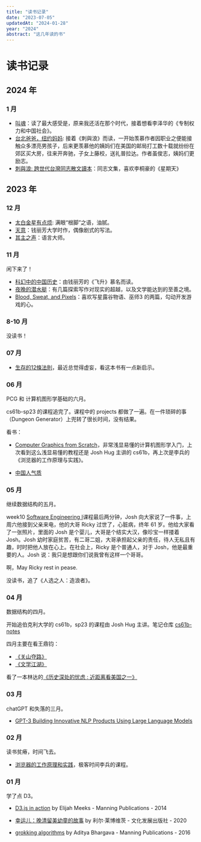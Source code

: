 ```yaml
---
title: "读书记录"
date: "2023-07-05"
updatedAt: "2024-01-28"
year: "2024"
abstract: "这几年读的书"
---
```


# 读书记录

## 2024 年

### 1 月

- [叫魂](https://book.douban.com/subject/25912076/)：读了最大感受是，原来我还活在那个时代，接着想看李泽华的《专制权力和中国社会》。
- [台北爸爸，纽约妈妈](https://book.douban.com/subject/10601655/): 接着《刺與浪》而读，一开始羡慕作者因职业之便能接触众多漂亮男孩子，后来更羡慕他的姨妈们在美国的邮局打工数十载就纷纷在郊区买大房，往来开奔驰，子女上藤校，送礼普拉达。作者虽俊志，姨妈们更励志。
- [刺與浪: 跨世代台灣同志散文讀本](https://book.douban.com/subject/35801960/)：同志文集，喜欢李桐豪的《星期天》

## 2023 年

### 12 月

- [太白金星有点烦](https://book.douban.com/subject/36328704/): 满眼“根脚”之语，油腻。
- [天意](https://book.douban.com/subject/27086744/)：钱丽芳大学时作，偶像剧式的写法。
- [其主之声](https://book.douban.com/subject/35268281/)：语言大师。

### 11 月

闲下来了！

- [科幻中的中国历史](https://book.douban.com/subject/27116300/)：由钱丽芳的《飞升》慕名而读。
- [夜晚的潜水艇](https://book.douban.com/subject/35005045/)：有几篇探索写作对现实的超越，以及文学能达到的至善之境。
- [Blood, Sweat, and Pixels](https://book.douban.com/subject/27065531/)：喜欢写星露谷物语、巫师3 的两篇，勾动开发游戏的心。

### 8-10 月

没读书！

### 07 月

- [生存的12條法則](https://book.douban.com/subject/33431785/)，最近总觉得虚妄，看这本书有一点新启示。

### 06 月

PCG 和 计算机图形学基础的六月。

cs61b-sp23 的课程追完了。课程中的 projects 都做了一遍。在一件琐碎的事（Dungeon Generator）上兜转了很长时间，没有结果。

看书：

- [Computer Graphics from Scratch](https://book.douban.com/subject/35309517/)，非常浅显易懂的计算机图形学入门，上次看到这么浅显易懂的教程还是 Josh Hug 主讲的 cs61b，再上次是李兵的《浏览器的工作原理与实践》。

- [中国人气质](https://book.douban.com/subject/5350270/)

### 05 月

继续数据结构的五月。

week10 [Software Engineering I](https://www.youtube.com/watch?v=fHEVKqYb9x8)课程最后两分钟，Josh 向大家说了一件事，上周六他接到父亲来电，他的大哥 Ricky 过世了，心脏病，终年 61 岁。他给大家看了一张照片，里面的 Josh 是个婴儿，大哥是个结实大汉，像珍宝一样搂着 Josh。Josh 幼时家庭贫苦，有二哥二姐，大哥承担起父亲的责任，待人无私且有趣，时时把他人放在心上。在社会上，Ricky 是个普通人，对于 Josh，他是最重要的人。Josh 说：我只是想跟你们说我曾有这样一个哥哥。

啊，May Ricky rest in pease. 

没读书，追了《人选之人：造浪者》。

### 04 月

数据结构的四月。

开始追伯克利大学的 cs61b，sp23 的课程由 Josh Hug 主讲。笔记仓库 [cs61b-notes](https://github.com/went2/cs61b)

四月主要在看王鼎钧：

  - [《关山夺路》](https://book.douban.com/subject/20433554/)
  - [《文学江湖》](https://book.douban.com/subject/20433557/)

看了一本林达的[《历史深处的忧虑 : 近距离看美国之一》](https://book.douban.com/subject/1027191/)

### 03 月

chatGPT 和失落的三月。

- [GPT-3 Building Innovative NLP Products Using Large Language Models](https://book.douban.com/subject/35852216/)

### 02 月

读书贫瘠，时间飞去。

- [浏览器的工作原理和实践](https://time.geekbang.org/column/intro/100033601)，极客时间李兵的课程。

### 01 月

学了点 D3。

- [D3.js in action](https://book.douban.com/subject/25850033/) by Elijah Meeks - Manning Publications - 2014

- [幸运儿：晚清留美幼童的故事](https://book.douban.com/subject/35048675/) by 利尔·莱博维茨 - 文化发展出版社 - 2020

- [grokking algorithms](https://book.douban.com/subject/26366784/) by Aditya Bhargava - Manning Publications - 2016
